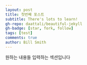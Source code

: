 ```yaml
---
layout: post
title: 첫번째 포스트
subtitle: There's lots to learn!
gh-repo: daattali/beautiful-jekyll
gh-badge: [star, fork, follow]
tags: [test]
comments: true
author: Bill Smith
---
```

원하는 내용들 입력하는 섹션입니다
